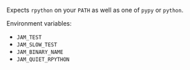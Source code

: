 Expects `rpython` on your `PATH` as well as one of `pypy` or `python`.

Environment variables:
- `JAM_TEST`
- `JAM_SLOW_TEST`
- `JAM_BINARY_NAME`
- `JAM_QUIET_RPYTHON`
